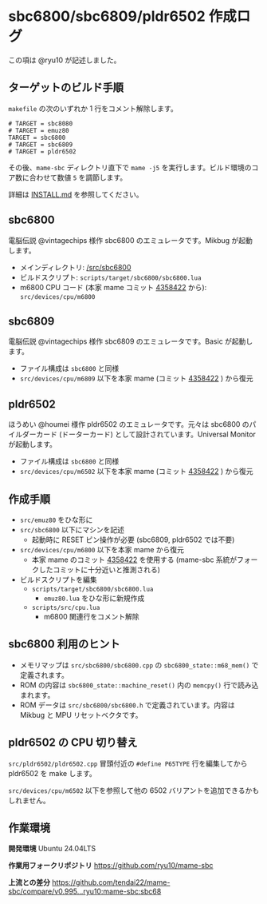 # sbc6800/sbc6809/pldr6502 作成ログ

この項は @ryu10 が記述しました。

## ターゲットのビルド手順

`makefile` の次のいずれか 1 行をコメント解除します。

```
# TARGET = sbc8080
# TARGET = emuz80
TARGET = sbc6800
# TARGET = sbc6809
# TARGET = pldr6502
```

その後、`mame-sbc` ディレクトリ直下で `mame -j5` を実行します。ビルド環境のコア数に合わせて数値 `5` を調節します。

詳細は [INSTALL.md](/INSTALL.md) を参照してください。

## sbc6800

電脳伝説 @vintagechips 様作 sbc6800 のエミュレータです。Mikbug が起動します。

* メインディレクトリ: [/src/sbc6800](/src/sbc6800)
* ビルドスクリプト: `scripts/target/sbc6800/sbc6800.lua`
* m6800 CPU コード (本家 mame コミット [4358422](https://github.com/mamedev/mame/tree/4358422) から): `src/devices/cpu/m6800`

## sbc6809

電脳伝説 @vintagechips 様作 sbc6809 のエミュレータです。Basic が起動します。

* ファイル構成は `sbc6800` と同様
* `src/devices/cpu/m6809` 以下を本家 mame (コミット [4358422](https://github.com/mamedev/mame/tree/4358422) ) から復元

## pldr6502

ほうめい @houmei 様作 pldr6502 のエミュレータです。元々は sbc6800 のパイルダーカード (ドーターカード) として設計されています。Universal Monitor が起動します。

* ファイル構成は `sbc6800` と同様
* `src/devices/cpu/m6502` 以下を本家 mame (コミット [4358422](https://github.com/mamedev/mame/tree/4358422) ) から復元

## 作成手順

* `src/emuz80` をひな形に
* `src/sbc6800` 以下にマシンを記述
    * 起動時に RESET ピン操作が必要 (sbc6809, pldr6502 では不要)
* `src/devices/cpu/m6800` 以下を本家 mame から復元
    * 本家 mame のコミット [4358422](https://github.com/mamedev/mame/tree/4358422) を使用する (mame-sbc 系統がフォークしたコミットに十分近いと推測される)
* ビルドスクリプトを編集
    * `scripts/target/sbc6800/sbc6800.lua`
        * `emuz80.lua` をひな形に新規作成
    * `scripts/src/cpu.lua` 
        * m6800 関連行をコメント解除

## sbc6800 利用のヒント

* メモリマップは `src/sbc6800/sbc6800.cpp` の `sbc6800_state::m68_mem()` で定義されます。
* ROM の内容は `sbc6800_state::machine_reset()` 内の `memcpy()` 行で読み込まれます。
* ROM データは `src/sbc6800/sbc6800.h` で定義されています。内容は Mikbug と MPU リセットベクタです。

## pldr6502 の CPU 切り替え

`src/pldr6502/pldr6502.cpp` 冒頭付近の `#define P65TYPE` 行を編集してから pldr6502 を make します。

`src/devices/cpu/m6502` 以下を参照して他の 6502 バリアントを追加できるかもしれません。

## 作業環境

**開発環境** Ubuntu 24.04LTS 

**作業用フォークリポジトリ** https://github.com/ryu10/mame-sbc

**上流との差分** https://github.com/tendai22/mame-sbc/compare/v0.995...ryu10:mame-sbc:sbc68
